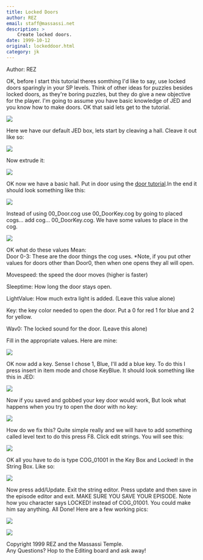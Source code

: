 ```yaml
---
title: Locked Doors
author: REZ
email: staff@massassi.net
description: >
    Create locked doors.
date: 1999-10-12
original: lockeddoor.html
category: jk
---
```


Author: REZ  
  
OK, before I start this tutorial theres somthing I'd like to say, use
locked doors sparingly in your SP levels. Think of other ideas for
puzzles besides locked doors, as they're boring puzzles, but they do
give a new objective for the player. I'm going to assume you have basic
knowledge of JED and you know how to make doors. OK that said lets get
to the tutorial.  
  
![](Basic.gif)  
  
Here we have our default JED box, lets start by cleaving a hall. Cleave
it out like so:  
  
![](Cleaved.gif)  
  
Now extrude it:  
  
![](Extrude.gif)  
  
OK now we have a basic hall. Put in door using the [door
tutorial](http://www.massassi.net/tutorials/doors/).In the end it should
look something like this:  
  
![](Door.gif)  
  
Instead of using 00\_Door.cog use 00\_DoorKey.cog by going to placed
cogs... add cog... 00\_DoorKey.cog. We have some values to place in the
cog.  
  
![](Values.gif)  
  
OK what do these values Mean:  
Door 0-3: These are the door things the cog uses. \*Note, if you put
other values for doors other than Door0, then when one opens they all
will open.  
  
Movespeed: the speed the door moves (higher is faster)  
  
Sleeptime: How long the door stays open.  
  
LightValue: How much extra light is added. (Leave this value alone)  
  
Key: the key color needed to open the door. Put a 0 for red 1 for blue
and 2 for yellow.  
  
Wav0: The locked sound for the door. (Leave this alone)  
  
Fill in the appropriate values. Here are mine:  
  
![](Placevalues.gif)  
  
OK now add a key. Sense I chose 1, Blue, I'll add a blue key. To do this
I press insert in item mode and chose KeyBlue. It should look something
like this in JED:  
  
![](GOODINJED.gif)  
  
Now if you saved and gobbed your key door would work, But look what
happens when you try to open the door with no key:  
  
![](Wrongtext.gif)  
  
How do we fix this? Quite simple really and we will have to add
something called level text to do this press F8. Click edit strings. You
will see this:  
  
![](Strings.gif)  
  
OK all you have to do is type COG\_01001 in the Key Box and Locked\! in
the String Box. Like so:  
  
![](Goodstring.gif)  
  
Now press add/Update. Exit the string editor. Press update and then save
in the episode editor and exit. MAKE SURE YOU SAVE YOUR EPISODE. Note
how you character says LOCKED\! instead of COG\_01001. You could make
him say anything. All Done\! Here are a few working pics:  
  
![](Righttext.gif)  
  
  
  
![](Open.gif)  
  
Copyright 1999 REZ and the Massassi Temple.  
Any Questions? Hop to the Editing board and ask away\!
